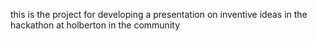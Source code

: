 this is the project for developing a presentation on inventive ideas in the hackathon at holberton in the community
